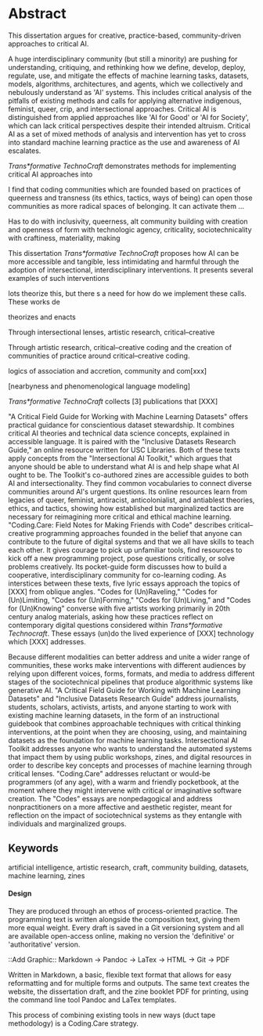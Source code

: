 # Abstract

This dissertation argues for creative, practice-based, community-driven approaches to critical AI. 

A huge interdisciplinary community (but still a minority) are pushing for understanding, critiquing, and rethinking how we define, develop, deploy, regulate, use, and mitigate the effects of machine learning tasks, datasets, models, algorithms, architectures, and agents, which we collectively and nebulously understand as 'AI' systems. This includes critical analysis of the pitfalls of existing methods and calls for applying alternative indigenous, feminist, queer, crip, and intersectional approaches. Critical AI is distinguished from applied approaches like 'AI for Good' or 'AI for Society', which can lack critical perspectives despite their intended altruism. Critical AI as a set of mixed methods of analysis and intervention has yet to cross into standard machine learning practice as the use and awareness of AI escalates.  

*Trans\*formative TechnoCraft* demonstrates methods for implementing critical AI approaches into 


I find that coding communities which are founded based on practices of queerness and transness (its ethics, tactics, ways of being) can open those communities as more radical spaces of belonging. It can activate them ...


Has to do with inclusivity, queerness, alt community building
with creation and openness of form 
with technologic agency, criticality, sociotechnicality
with craftiness, materiality, making


This dissertation *Trans\*formative TechnoCraft* proposes how AI can be more accessible and tangible, less intimidating and harmful through the adoption of intersectional, interdisciplinary interventions. It presents several examples of such interventions 

lots theorize this, but there s a need for how do we implement these calls. 
These works de



theorizes and enacts 

Through intersectional lenses, artistic research, critical–creative 

Through artistic research, critical–creative coding and the creation of communities of practice around critical–creative coding. 

logics of association and accretion, community and com[xxx]

[nearbyness and phenomenological language modeling]


*Trans\*formative TechnoCraft* collects [3] publications that [XXX]

"A Critical Field Guide for Working with Machine Learning Datasets" offers practical guidance for conscientious dataset stewardship. It combines critical AI theories and technical data science concepts, explained in accessible language. It is paired with the "Inclusive Datasets Research Guide," an online resource written for USC Libraries. Both of these texts apply concepts from the "Intersectional AI Toolkit," which argues that anyone should be able to understand what AI is and help shape what AI ought to be. The Toolkit's co-authored zines are accessible guides to both AI and intersectionality. They find common vocabularies to connect diverse communities around AI's urgent questions. Its online resources learn from legacies of queer, feminist, antiracist, anticolonialist, and antiablest theories, ethics, and tactics, showing how established but marginalized tactics are necessary for reimagining more critical and ethical machine learning. "Coding.Care: Field Notes for Making Friends with Code" describes critical–creative programming approaches founded in the belief that anyone can contribute to the future of digital systems and that we all have skills to teach each other. It gives courage to pick up unfamiliar tools, find resources to kick off a new programming project, pose questions critically, or solve problems creatively. Its pocket-guide form discusses how to build a cooperative, interdisciplinary community for co-learning coding. As interstices between these texts, five lyric essays approach the topics of [XXX] from oblique angles. "Codes for (Un)Raveling," "Codes for (Un)Limiting, "Codes for (Un)Forming," "Codes for (Un)Living," and "Codes for (Un)Knowing" converse with five artists working primarily in 20th century analog materials, asking how these practices reflect on contemporary digital questions considered within *Trans\*formative Technocraft*. These essays (un)do the lived experience of [XXX] technology which [XXX] addresses. 

Because different modalities can better address and unite a wider range of communities, these works make interventions with different audiences by relying upon different voices, forms, formats, and media to address different stages of the sociotechnical pipelines that produce algorithmic systems like generative AI. "A Critical Field Guide for Working with Machine Learning Datasets" and "Inclusive Datasets Research Guide" address journalists, students, scholars, activists, artists, and anyone starting to work with existing machine learning datasets, in the form of an instructional guidebook that combines approachable techniques with critical thinking interventions, at the point when they are choosing, using, and maintaining datasets as the foundation for machine learning tasks. Intersectional AI Toolkit addresses anyone who wants to understand the automated systems that impact them by using public workshops, zines, and digital resources in order to describe key concepts and processes of machine learning through critical lenses. "Coding.Care" addresses reluctant or would-be programmers (of any age), with a warm and friendly pocketbook, at the moment where they might intervene with critical or imaginative software creation. The "Codes" essays are nonpedagogical and address nonpractitioners on a more affective and aesthetic register, meant for reflection on the impact of sociotechnical systems as they entangle with individuals and marginalized groups. 



## Keywords

artificial intelligence, artistic research, craft, community building, datasets, machine learning, zines


#### Design

They are produced through an ethos of process-oriented practice. The programming text is written alongside the composition text, giving them more equal weight.
Every draft is saved in a Git versioning system and all are available open-access online, making no version the 'definitive' or 'authoritative' version.

::Add Graphic::
Markdown -> Pandoc -> LaTex -> HTML
         -> Git             -> PDF

Written in Markdown, a basic, flexible text format that allows for easy reformatting and for multiple forms and outputs. The same text creates the website, the dissertation draft, and the zine booklet PDF for printing, using the command line tool Pandoc and LaTex templates.

This process of combining existing tools in new ways (duct tape methodology) is a Coding.Care strategy. 


